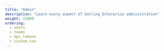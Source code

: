 ```yaml
---
title: "Admin"
description: "Learn every aspect of Gatling Enterprise administration"
weight: 22000
ordering:
  - users
  - teams
  - api_tokens
  - custom_sso
---
```

